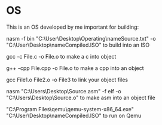 # OS

This is an OS developed by me
important for building:

nasm -f bin "C:\User\Desktop\Operating\nameSource.txt" -o "C:\User\Desktop\nameCompiled.ISO" to build into an ISO

gcc -c File.c -o File.o to make a c into object

g++ -cpp File.cpp -o File.o to make a cpp into an object

gcc File1.o File2.o -o File3 to link your object files

nasm "C:\Users\Desktop\Source.asm" -f elf -o "C:\Users\Desktop\Source.o" to make asm into an object file

"C:\Program Files\qemu\qemu-system-x86_64.exe" "C:\User\Desktop\nameCompiled.ISO" to run on Qemu

